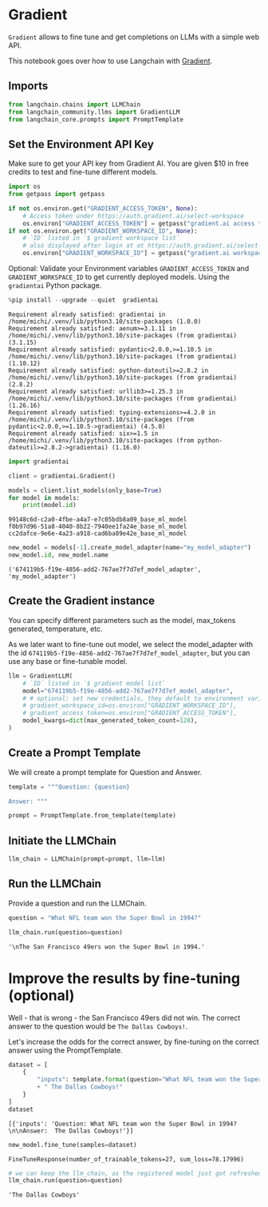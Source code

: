 # Gradient

`Gradient` allows to fine tune and get completions on LLMs with a simple web API.

This notebook goes over how to use Langchain with [Gradient](https://gradient.ai/).


## Imports


```python
from langchain.chains import LLMChain
from langchain_community.llms import GradientLLM
from langchain_core.prompts import PromptTemplate
```

## Set the Environment API Key
Make sure to get your API key from Gradient AI. You are given $10 in free credits to test and fine-tune different models.


```python
import os
from getpass import getpass

if not os.environ.get("GRADIENT_ACCESS_TOKEN", None):
    # Access token under https://auth.gradient.ai/select-workspace
    os.environ["GRADIENT_ACCESS_TOKEN"] = getpass("gradient.ai access token:")
if not os.environ.get("GRADIENT_WORKSPACE_ID", None):
    # `ID` listed in `$ gradient workspace list`
    # also displayed after login at at https://auth.gradient.ai/select-workspace
    os.environ["GRADIENT_WORKSPACE_ID"] = getpass("gradient.ai workspace id:")
```

Optional: Validate your Environment variables ```GRADIENT_ACCESS_TOKEN``` and ```GRADIENT_WORKSPACE_ID``` to get currently deployed models. Using the `gradientai` Python package.


```python
%pip install --upgrade --quiet  gradientai
```

    Requirement already satisfied: gradientai in /home/michi/.venv/lib/python3.10/site-packages (1.0.0)
    Requirement already satisfied: aenum>=3.1.11 in /home/michi/.venv/lib/python3.10/site-packages (from gradientai) (3.1.15)
    Requirement already satisfied: pydantic<2.0.0,>=1.10.5 in /home/michi/.venv/lib/python3.10/site-packages (from gradientai) (1.10.12)
    Requirement already satisfied: python-dateutil>=2.8.2 in /home/michi/.venv/lib/python3.10/site-packages (from gradientai) (2.8.2)
    Requirement already satisfied: urllib3>=1.25.3 in /home/michi/.venv/lib/python3.10/site-packages (from gradientai) (1.26.16)
    Requirement already satisfied: typing-extensions>=4.2.0 in /home/michi/.venv/lib/python3.10/site-packages (from pydantic<2.0.0,>=1.10.5->gradientai) (4.5.0)
    Requirement already satisfied: six>=1.5 in /home/michi/.venv/lib/python3.10/site-packages (from python-dateutil>=2.8.2->gradientai) (1.16.0)
    


```python
import gradientai

client = gradientai.Gradient()

models = client.list_models(only_base=True)
for model in models:
    print(model.id)
```

    99148c6d-c2a0-4fbe-a4a7-e7c05bdb8a09_base_ml_model
    f0b97d96-51a8-4040-8b22-7940ee1fa24e_base_ml_model
    cc2dafce-9e6e-4a23-a918-cad6ba89e42e_base_ml_model
    


```python
new_model = models[-1].create_model_adapter(name="my_model_adapter")
new_model.id, new_model.name
```




    ('674119b5-f19e-4856-add2-767ae7f7d7ef_model_adapter', 'my_model_adapter')



## Create the Gradient instance
You can specify different parameters such as the model, max_tokens generated, temperature, etc.

As we later want to fine-tune out model, we select the model_adapter with the id `674119b5-f19e-4856-add2-767ae7f7d7ef_model_adapter`, but you can use any base or fine-tunable model.


```python
llm = GradientLLM(
    # `ID` listed in `$ gradient model list`
    model="674119b5-f19e-4856-add2-767ae7f7d7ef_model_adapter",
    # # optional: set new credentials, they default to environment variables
    # gradient_workspace_id=os.environ["GRADIENT_WORKSPACE_ID"],
    # gradient_access_token=os.environ["GRADIENT_ACCESS_TOKEN"],
    model_kwargs=dict(max_generated_token_count=128),
)
```

## Create a Prompt Template
We will create a prompt template for Question and Answer.


```python
template = """Question: {question}

Answer: """

prompt = PromptTemplate.from_template(template)
```

## Initiate the LLMChain


```python
llm_chain = LLMChain(prompt=prompt, llm=llm)
```

## Run the LLMChain
Provide a question and run the LLMChain.


```python
question = "What NFL team won the Super Bowl in 1994?"

llm_chain.run(question=question)
```




    '\nThe San Francisco 49ers won the Super Bowl in 1994.'



# Improve the results by fine-tuning (optional)
Well - that is wrong - the San Francisco 49ers did not win.
The correct answer to the question would be `The Dallas Cowboys!`.

Let's increase the odds for the correct answer, by fine-tuning on the correct answer using the PromptTemplate.


```python
dataset = [
    {
        "inputs": template.format(question="What NFL team won the Super Bowl in 1994?")
        + " The Dallas Cowboys!"
    }
]
dataset
```




    [{'inputs': 'Question: What NFL team won the Super Bowl in 1994?\n\nAnswer:  The Dallas Cowboys!'}]




```python
new_model.fine_tune(samples=dataset)
```




    FineTuneResponse(number_of_trainable_tokens=27, sum_loss=78.17996)




```python
# we can keep the llm_chain, as the registered model just got refreshed on the gradient.ai servers.
llm_chain.run(question=question)
```




    'The Dallas Cowboys'




